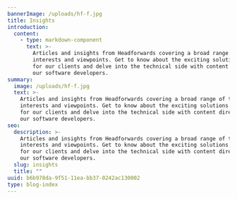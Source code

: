 ```yaml
---
bannerImage: /uploads/hf-f.jpg
title: Insights
introduction:
  content:
    - type: markdown-component
      text: >-
        Articles and insights from Headforwards covering a broad range of topics,
        interests and viewpoints. Get to know about the exciting solutions we build
        for our clients and delve into the technical side with content directly from
        our software developers.
summary:
  image: /uploads/hf-f.jpg
  text: >-
    Articles and insights from Headforwards covering a broad range of topics,
    interests and viewpoints. Get to know about the exciting solutions we build
    for our clients and delve into the technical side with content directly from
    our software developers.
seo:
  description: >-
    Articles and insights from Headforwards covering a broad range of topics,
    interests and viewpoints. Get to know about the exciting solutions we build
    for our clients and delve into the technical side with content directly from
    our software developers.
  slug: insights
  title: ""
uuid: b6b978da-9f51-11ea-bb37-0242ac130002
type: blog-index
---
```

